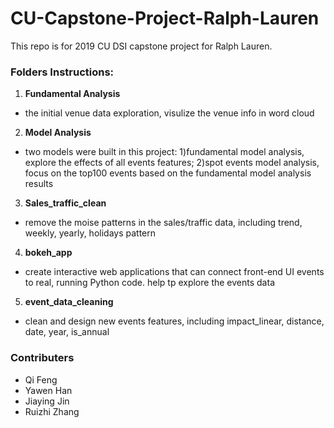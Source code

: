# CU-Capstone-Project-Ralph-Lauren
This repo is for 2019 CU DSI capstone project for Ralph Lauren.

### Folders Instructions:
1. **Fundamental Analysis**
- the initial venue data exploration, visulize the venue info in word cloud
2. **Model Analysis**
- two models were built in this project: 1)fundamental model analysis, explore the effects of all events features; 2)spot events model analysis, focus on the top100 events based on the fundamental model analysis results 
3. **Sales_traffic_clean**
- remove the moise patterns in the sales/traffic data, including trend, weekly, yearly, holidays pattern
4. **bokeh_app**
- create interactive web applications that can connect front-end UI events to real, running Python code. help tp explore the events data
5. **event_data_cleaning**
- clean and design new events features, including impact_linear, distance, date, year, is_annual

### Contributers
- Qi Feng
- Yawen Han
- Jiaying Jin
- Ruizhi Zhang
